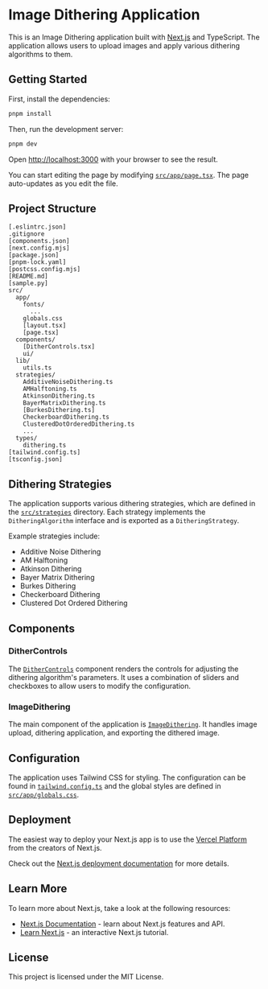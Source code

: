 # Image Dithering Application

This is an Image Dithering application built with [Next.js](https://nextjs.org) and TypeScript. The application allows users to upload images and apply various dithering algorithms to them.

## Getting Started

First, install the dependencies:

```bash
pnpm install
```

Then, run the development server:

```bash
pnpm dev
```

Open [http://localhost:3000](http://localhost:3000) with your browser to see the result.

You can start editing the page by modifying [`src/app/page.tsx`](src/app/page.tsx). The page auto-updates as you edit the file.

## Project Structure

```
[.eslintrc.json]
.gitignore
[components.json]
[next.config.mjs]
[package.json]
[pnpm-lock.yaml]
[postcss.config.mjs]
[README.md]
[sample.py]
src/
  app/
    fonts/
      ...
    globals.css
    [layout.tsx]
    [page.tsx]
  components/
    [DitherControls.tsx]
    ui/
  lib/
    utils.ts
  strategies/
    AdditiveNoiseDithering.ts
    AMHalftoning.ts
    AtkinsonDithering.ts
    BayerMatrixDithering.ts
    [BurkesDithering.ts]
    CheckerboardDithering.ts
    ClusteredDotOrderedDithering.ts
    ...
  types/
    dithering.ts
[tailwind.config.ts]
[tsconfig.json]
```

## Dithering Strategies

The application supports various dithering strategies, which are defined in the [`src/strategies`](src/strategies) directory. Each strategy implements the `DitheringAlgorithm` interface and is exported as a `DitheringStrategy`.

Example strategies include:

- Additive Noise Dithering
- AM Halftoning
- Atkinson Dithering
- Bayer Matrix Dithering
- Burkes Dithering
- Checkerboard Dithering
- Clustered Dot Ordered Dithering

## Components

### DitherControls

The [`DitherControls`](src/components/DitherControls.tsx) component renders the controls for adjusting the dithering algorithm's parameters. It uses a combination of sliders and checkboxes to allow users to modify the configuration.

### ImageDithering

The main component of the application is [`ImageDithering`](src/app/page.tsx). It handles image upload, dithering application, and exporting the dithered image.

## Configuration

The application uses Tailwind CSS for styling. The configuration can be found in [`tailwind.config.ts`](tailwind.config.ts) and the global styles are defined in [`src/app/globals.css`](src/app/globals.css).

## Deployment

The easiest way to deploy your Next.js app is to use the [Vercel Platform](https://vercel.com/new?utm_medium=default-template&filter=next.js&utm_source=create-next-app&utm_campaign=create-next-app-readme) from the creators of Next.js.

Check out the [Next.js deployment documentation](https://nextjs.org/docs/app/building-your-application/deploying) for more details.

## Learn More

To learn more about Next.js, take a look at the following resources:

- [Next.js Documentation](https://nextjs.org/docs) - learn about Next.js features and API.
- [Learn Next.js](https://nextjs.org/learn) - an interactive Next.js tutorial.

## License

This project is licensed under the MIT License.
